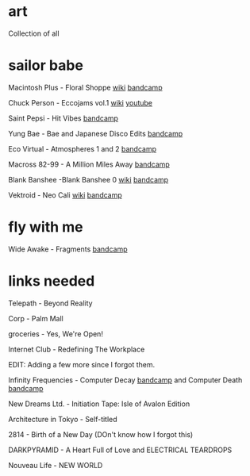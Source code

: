 # art
Collection of all 

# sailor babe

Macintosh Plus - Floral Shoppe [wiki](https://en.wikipedia.org/wiki/Floral_Shoppe) [bandcamp](https://vektroid.bandcamp.com/album/floral-shoppe)  

Chuck Person - Eccojams vol.1 [wiki](https://en.wikipedia.org/wiki/Chuck_Person%27s_Eccojams_Vol._1) [youtube](https://www.youtube.com/watch?v=unN7QvSWSTo)

Saint Pepsi - Hit Vibes [bandcamp](https://keatscollective.bandcamp.com/album/hit-vibes)

Yung Bae - Bae and Japanese Disco Edits [bandcamp](https://yungbaebae.bandcamp.com/album/japanese-disco-edits)

Eco Virtual - Atmospheres 1 and 2 [bandcamp](https://ecovirtual.bandcamp.com/album/atmospheres-1)

Macross 82-99 - A Million Miles Away [bandcamp](https://macross82-99.bandcamp.com/album/a-million-miles-away)

Blank Banshee -Blank Banshee 0 [wiki](https://en.wikipedia.org/wiki/Blank_Banshee_0) [bandcamp](https://blankbanshee.bandcamp.com/album/blank-banshee-0)

Vektroid - Neo Cali [wiki](https://en.wikipedia.org/wiki/Neo_Cali) [bandcamp](https://vektroid.bandcamp.com/album/neo-cali)
 
# fly with me 

Wide Awake - Fragments [bandcamp](https://wawake.bandcamp.com/album/fragments)

# links needed

Telepath - Beyond Reality

Corp - Palm Mall

groceries - Yes, We're Open!

Internet Club - Redefining The Workplace

EDIT: Adding a few more since I forgot them.

Infinity Frequencies - Computer Decay [bandcamp](https://computer-gaze.bandcamp.com/album/computer-decay) and Computer Death [bandcamp](https://computer-gaze.bandcamp.com/album/computer-death)

New Dreams Ltd. - Initiation Tape: Isle of Avalon Edition

Architecture in Tokyo - Self-titled

2814 - Birth of a New Day (DOn't know how I forgot this)

DARKPYRAMID - A Heart Full of Love and ELECTRICAL TEARDROPS

Nouveau Life - NEW WORLD
